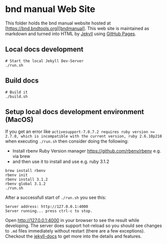# bnd manual Web Site

This folder holds the bnd manual website hosted at [https://bnd.bndtools.org][bndmanual].
This web site is maintained as markdown and turned into HTML by [Jekyll][jekyll]
using [GitHub Pages](https://help.github.com/articles/what-are-github-pages/).

[bndmanual]: https://bnd.bndtools.org
[jekyll]: https://jekyllrb.com/

## Local docs development

```
# Start the local Jekyll Dev-Server
./run.sh
```

## Build docs

```
# Build it
./build.sh
```

## Setup local docs development environment (MacOS)

If you get an error like `activesupport-7.0.7.2 requires ruby version >= 2.7.0, which is incompatible with the current version, ruby 2.6.10p210` when executing `./run.sh` then consider doing the following:

- Install rbenv Ruby Version manager https://github.com/rbenv/rbenv e.g. via brew
- and then use it to install and use e.g. ruby 3.1.2

```
brew install rbenv
rbenv init
rbenv install 3.1.2
rbenv global 3.1.2
./run.sh
```

After a successfull start of `./run.sh` you see this:

```
Server address: http://127.0.0.1:4000
Server running... press ctrl-c to stop.
```

Open http://127.0.0.1:4000 in your browser to see the result while developing. 
The server does support hot-reload so you should see changes to `.md` files immediately without restart (there are a few exceptions). Checkout the [jekyll-docs](https://jekyllrb.com/docs/pages/) to get more into the details and features.
